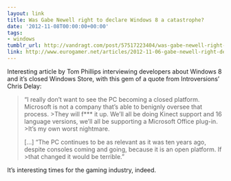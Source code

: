 ```yaml
---
layout: link
title: Was Gabe Newell right to declare Windows 8 a catastrophe?
date: '2012-11-08T00:00:00+00:00'
tags:
- windows
tumblr_url: http://vandragt.com/post/57517223404/was-gabe-newell-right-to-declare-windows-8-a
link: http://www.eurogamer.net/articles/2012-11-06-gabe-newell-right-declare-windows-8-a-catastrophe
---
```

Interesting article by Tom Phillips interviewing developers about Windows 8 and it’s closed Windows Store, with this gem of a quote from Introversions’ Chris Delay:


> “I really don’t want to see the PC becoming a closed platform. Microsoft is not a company that’s able to benignly oversee that process. >They will f*** it up. We’ll all be doing Kinect support and 16 language versions, we’ll all be supporting a Microsoft Office plug-in. >It’s my own worst nightmare.
> 
> […] “The PC continues to be as relevant as it was ten years ago, despite consoles coming and going, because it is an open platform. If >that changed it would be terrible.”


It’s interesting times for the gaming industry, indeed.
